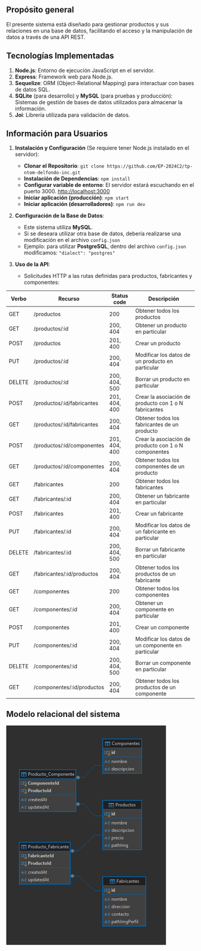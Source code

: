 ## Propósito general
El presente sistema está diseñado para gestionar productos y sus relaciones en una base de datos, facilitando el acceso y la manipulación de datos a través de una API REST.

## Tecnologías Implementadas
1. **Node.js**: Entorno de ejecución JavaScript en el servidor.
2. **Express**: Framework web para Node.js.
3. **Sequelize**: ORM (Object-Relational Mapping) para interactuar con bases de datos SQL.
4. **SQLite** (para desarrollo) y **MySQL** (para pruebas y producción): Sistemas de gestión de bases de datos utilizados para almacenar la información.
5. **Joi**: Librería utilizada para validación de datos.

## Información para Usuarios 

1. **Instalación y Configuración** (Se requiere tener Node.js instalado en el servidor):
   - **Clonar el Repositorio**:   `git clone https://github.com/EP-2024C2/tp-ntom-delfondo-inc.git`
   - **Instalación de Dependencias**: `npm install`
   - **Configurar variable de entorno**: El servidor estará escuchando en el puerto 3000. [http://localhost:3000](http://localhost:3000)
   - **Iniciar aplicación (producción)**: `npm start`
   - **Iniciar aplicación (desarrolladores)**: `npm run dev`

2. **Configuración de la Base de Datos**:
   - Este sistema utiliza **MySQL**.
   - Si se deseara utilizar otra base de datos, debería realizarse una modificación en el archivo `config.json`
   - Ejemplo: para utilizar **PostgreSQL**, dentro del archivo `config.json` modificamos: `"dialect": "postgres"`

3. **Uso de la API**:
   - Solicitudes HTTP a las rutas definidas para productos, fabricantes y componentes:

|Verbo|Recurso|Status code|Descripción|
|-----|-------|-----------|-----------|
| GET   | /productos | 200 | Obtener todos los productos |
| GET   | /productos/:id | 200, 404 | Obtener un producto en particular |
| POST  | /productos | 201, 400 | Crear un producto |
| PUT   | /productos/:id | 200, 404 | Modificar los datos de un producto en particular |
| DELETE| /productos/:id | 200, 404, 500 | Borrar un producto en particular |
| POST  | /productos/:id/fabricantes | 201, 404, 400 | Crear la asociación de producto con 1 o N fabricantes |
| GET   | /productos/:id/fabricantes | 200, 404 | Obtener todos los fabricantes de un producto |
| POST  | /productos/:id/componentes | 201, 404, 400 | Crear la asociación de producto con 1 o N componentes |
| GET   | /productos/:id/componentes | 200, 404 | Obtener todos los componentes de un producto |
| GET   | /fabricantes | 200 | Obtener todos los fabricantes |
| GET   | /fabricantes/:id | 200, 404 | Obtener un fabricante en particular |
| POST  | /fabricantes | 201, 400 | Crear un fabricante |
| PUT   | /fabricantes/:id | 200, 404 | Modificar los datos de un fabricante en particular |
| DELETE| /fabricantes/:id | 200, 404, 500 | Borrar un fabricante en particular |
| GET   | /fabricantes/:id/productos | 200, 404 | Obtener todos los productos de un fabricante |
| GET   | /componentes | 200 | Obtener todos los componentes |
| GET   | /componentes/:id | 200, 404 | Obtener un componente en particular |
| POST  | /componentes | 201, 400 | Crear un componente |
| PUT   | /componentes/:id | 200, 404 | Modificar los datos de un componente en particular |
| DELETE| /componentes/:id | 200, 404, 500 | Borrar un componente en particular |
| GET   | /componentes/:id/productos | 200, 404 | Obtener todos los productos de un componente |

## Modelo relacional del sistema 
![DER](DER.webp)
